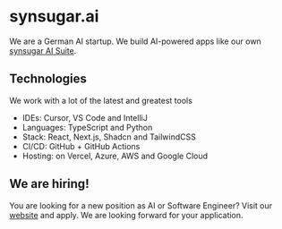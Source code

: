 # synsugar.ai
We are a German AI startup. We build AI-powered apps like our own [synsugar AI Suite](https://www.synsugar.ai/).

## Technologies
We work with a lot of the latest and greatest tools

* IDEs: Cursor, VS Code and IntelliJ
* Languages: TypeScript and Python
* Stack: React, Next.js, Shadcn and TailwindCSS
* CI/CD: GitHub + GitHub Actions
* Hosting: on Vercel, Azure, AWS and Google Cloud

## We are hiring!
You are looking for a new position as AI or Software Engineer? Visit our [website](https://www.synsugar.ai/) and apply. We are looking forward for your application.
